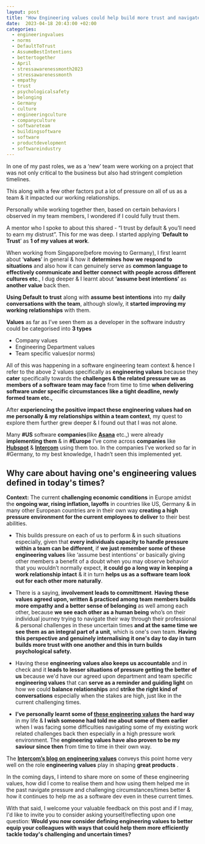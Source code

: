```yaml
---
layout: post
title: "How Engineering values could help build more trust and navigate pressure better together especially amidst today's challenging and uncertain times?"
date:  2023-04-18 20:43:00 +02:00
categories:
  - engineeringvalues
  - norms
  - DefaultToTrust
  - AssumeBestIntentions
  - bettertogether
  - April
  - stressawarenessmonth2023
  - stressawarenessmonth
  - empathy
  - trust
  - psychologicalsafety
  - belonging
  - Germany
  - culture
  - engineeringculture
  - companyculture
  - softwareteam
  - buildingsoftware
  - software
  - productdevelopment
  - softwareindustry
---
```


In one of my past roles, we as a ‘new’ team were working on a project that was not only critical to the business but also had stringent completion timelines.

This along with a few other factors put a lot of pressure on all of us as a team & it impacted our working relationships.

Personally while working together then, based on certain behaviors I observed in my team members, I wondered if I could fully trust them.

A mentor who I spoke to about this shared - “I trust by default & you’ll need to earn my distrust”. This for me was deep. I started applying ‘**Default to Trust**’ as **1 of my values at work**.

When working from Singapore(before moving to Germany), I first learnt about ‘**values**’ in general & how it **determines** **how we respond to situations** and also how it can genuinely serve as **common language to effectively communicate and better connect with people across different cultures etc**., I dug deeper & I learnt about **‘assume best intentions’** as **another value** back then.

**Using Default to trust** along with **assume best intentions** into my **daily conversations with the team**, although slowly, it **started improving my working relationships** with them.

**Values** as far as I’ve seen them as a developer in the software industry could be categorised into **3 types**

- Company values
- Engineering Department values
- Team specific values(or norms)

All of this was happening in a software engineering team context & hence I refer to the above 2 values specifically as **engineering values** because they **cater** specifically towards the **challenges & the related pressure we as members of a software team may face** from time to time **when delivering software under specific circumstances like a tight deadline, newly formed team etc.,**

After **experiencing the positive impact these engineering values had on me personally & my relationships within a team context**, my quest to explore them further grew deeper & I found out that I was not alone.

Many **#US** software **companies**(like **[Asana](https://theworkback.com/asana-engineering-values-2/)** etc.,) were already **implementing them** & in **#Europe** I’ve come across **companies** like **[Hubspot](https://product.hubspot.com/blog/hubspots-engineering-values)** & **[Intercom](https://www.intercom.com/blog/the-engineering-values-we-live-by/)** using them too. In the companies I’ve worked so far in #Germany, to my best knowledge, I hadn’t seen this implemented yet.

## Why care about having one's engineering values defined in today's times?

**Context:** The current **challenging economic conditions** in Europe amidst the **ongoing war, rising inflation, layoffs** in countries like US, Germany & in many other European countries are in their own way **creating a high pressure environment for the current employees to deliver** to their best abilities.

- This builds pressure on each of us to perform & in such situations especially, given that **every individuals capacity to handle pressure within a team can be different**, if **we just remember some of these engineering values** like ‘assume best intentions’ or basically giving other members a benefit of a doubt when you may observe behavior that you wouldn’t normally expect, **it could go a long way in keeping a work relationship intact** & it in turn **helps us as a software team look out for each other more naturally**.

- There is a saying, **involvement leads to committment**. **Having these values agreed upon, written & practiced among team members builds more empathy and a better sense of belonging** as well among each other, because **we see each other as a human being** who’s on their individual journey trying to navigate their way through their professional & personal challenges in these uncertain times **and at the same time we see them as an integral part of a unit**, which is one's own team. **Having this perspective and genuinely internalising it one's day to day in turn builds more trust with one another and this in turn builds psychological safety.**

- Having these **engineering values also keeps us accountable** and in check and it **leads to lesser situations of pressure getting the better of us** because we'd have our agreed upon department and team specific **engineering values** that can **serve as a reminder and guiding light** on how we could **balance relationships** and **strike the right kind of conversations** especially when the stakes are high, just like in the current challenging times.

- **I’ve personally learnt some of [these engineering values](https://www.notion.so/sadhakforlife/Personal-User-Manual-Mohnish-628423c4dbd14e188a8ae7474e689f54?pvs=4#c62ad0739e444eb7b414075aa8805e70) the hard way** in my life & **I wish someone had told me about some of them earlier** when I was facing some difficulties navigating some of my existing work related challenges back then especially in a high pressure work environment. The **engineering values have also proven to be my saviour since then** from time to time in their own way.

The **[Intercom’s blog on engineering values](https://www.intercom.com/blog/the-engineering-values-we-live-by/)** conveys this point home very well on the role **engineering values** play in shaping **great products** .

In the coming days, I intend to share more on some of these engineering values, how did I come to realise them and how using them helped me in the past navigate pressure and challenging circumstances/times better & how it continues to help me as a software dev even in these current times.

With that said, I welcome your valuable feedback on this post and if I may, I'd like to invite you to consider asking yourself/reflecting upon one question: **Would you now consider defining engineering values to better equip your colleagues with ways that could help them more efficiently tackle today's challenging and uncertain times?**

